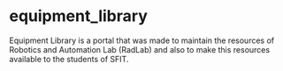 # equipment_library
Equipment Library is a portal that was made to maintain the resources of Robotics and Automation Lab (RadLab) and also to make this resources available to the students of SFIT.
